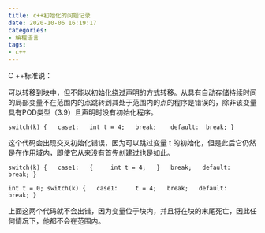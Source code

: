 ```yaml
---
title: c++初始化的问题记录
date: 2020-10-06 16:19:17
categories:
- 编程语言
tags:
- c++
---
```


C ++标准说：

可以转移到块中，但不能以初始化绕过声明的方式转移。从具有自动存储持续时间的局部变量不在范围内的点跳转到其处于范围内的点的程序是错误的，除非该变量具有POD类型（3.9）且声明时没有初始化程序。

`switch(k) {   case1:   int t = 4;   break;    default:  break; }`

这个代码会出现交叉初始化错误，因为可以跳过变量 t 的初始化，但是此后它仍然是在作用域内，即使它从来没有首先创建过也是如此。

`switch(k) {   case1:   {     int t = 4;   }   break;   default:   break; }`

`int t = 0; switch(k) {   case1:     t = 4;   break;   default:   break; }`

上面这两个代码就不会出错，因为变量位于块内，并且将在块的末尾死亡，因此任何情况下，他都不会在范围内。

